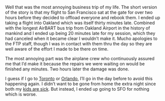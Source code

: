 Well that was the most annoying business trip of my life. The short
version of the story is that my flight to San Francisco sat at the gate
for over two hours before they decided to offload everyone and rebook
them. I ended up taking a flight into Oakland which was itself thirty
minutes late. Combined with the longest AirBART bus trip from Oakland
Airport in the history of mankind and I ended up being 20 minutes late
for my session, which they had canceled when it became clear I wouldn’t
make it. Mucho apologies to the FTP staff, though I was in contact with
them thru the day so they are well aware of the effort I made to be
there on time.

The most annoying part was the airplane crew who continuously assured me
that I’d make it because the repairs we were waiting on would be
finished any minutes. Two hours later the damage was done.

I guess if I go to
[Toronto](http://www.ftponline.com/conferences/vslive/2006/toronto/) or
[Orlando](http://www.ftponline.com/conferences/vslive/2006/orlando/),
I’ll go in the day before to avoid this happening again. I didn’t want
to be gone from home the extra night since both my [kids are
sick](http://spaces.msn.com/techiewife/blog/cns!3DAECC033B88329C!142.entry).
But instead, I ended up going to SFO for nothing which is worse.
